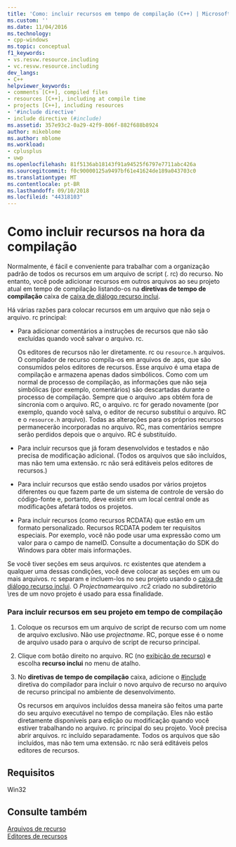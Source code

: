 ```yaml
---
title: 'Como: incluir recursos em tempo de compilação (C++) | Microsoft Docs'
ms.custom: ''
ms.date: 11/04/2016
ms.technology:
- cpp-windows
ms.topic: conceptual
f1_keywords:
- vs.resvw.resource.including
- vc.resvw.resource.including
dev_langs:
- C++
helpviewer_keywords:
- comments [C++], compiled files
- resources [C++], including at compile time
- projects [C++], including resources
- '#include directive'
- include directive (#include)
ms.assetid: 357e93c2-0a29-42f9-806f-882f688b8924
author: mikeblome
ms.author: mblome
ms.workload:
- cplusplus
- uwp
ms.openlocfilehash: 81f5136ab18143f91a94525f6797e7711abc426a
ms.sourcegitcommit: f0c90000125a9497bf61e41624de189a043703c0
ms.translationtype: MT
ms.contentlocale: pt-BR
ms.lasthandoff: 09/10/2018
ms.locfileid: "44318103"
---
```

# <a name="how-to-include-resources-at-compile-time"></a>Como incluir recursos na hora da compilação

Normalmente, é fácil e conveniente para trabalhar com a organização padrão de todos os recursos em um arquivo de script (. rc) do recurso. No entanto, você pode adicionar recursos em outros arquivos ao seu projeto atual em tempo de compilação listando-os na **diretivas de tempo de compilação** caixa de [caixa de diálogo recurso inclui](../windows/resource-includes-dialog-box.md).

Há várias razões para colocar recursos em um arquivo que não seja o arquivo. rc principal:

- Para adicionar comentários a instruções de recursos que não são excluídas quando você salvar o arquivo. rc.

   Os editores de recursos não ler diretamente. rc ou `resource.h` arquivos. O compilador de recurso compila-os em arquivos de .aps, que são consumidos pelos editores de recursos. Esse arquivo é uma etapa de compilação e armazena apenas dados simbólicos. Como com um normal de processo de compilação, as informações que não seja simbólicas (por exemplo, comentários) são descartadas durante o processo de compilação. Sempre que o arquivo .aps obtém fora de sincronia com o arquivo. RC, o arquivo. rc for gerado novamente (por exemplo, quando você salva, o editor de recurso substitui o arquivo. RC e o `resource.h` arquivo). Todas as alterações para os próprios recursos permanecerão incorporadas no arquivo. RC, mas comentários sempre serão perdidos depois que o arquivo. RC é substituído.

- Para incluir recursos que já foram desenvolvidos e testados e não precisa de modificação adicional. (Todos os arquivos que são incluídos, mas não tem uma extensão. rc não será editáveis pelos editores de recursos.)

- Para incluir recursos que estão sendo usados por vários projetos diferentes ou que fazem parte de um sistema de controle de versão do código-fonte e, portanto, deve existir em um local central onde as modificações afetará todos os projetos.

- Para incluir recursos (como recursos RCDATA) que estão em um formato personalizado. Recursos RCDATA podem ter requisitos especiais. Por exemplo, você não pode usar uma expressão como um valor para o campo de nameID. Consulte a documentação do SDK do Windows para obter mais informações.

Se você tiver seções em seus arquivos. rc existentes que atendem a qualquer uma dessas condições, você deve colocar as seções em um ou mais arquivos. rc separam e incluem-los no seu projeto usando o [caixa de diálogo recurso inclui](../windows/resource-includes-dialog-box.md). O *Projectname*arquivo .rc2 criado no subdiretório \res de um novo projeto é usado para essa finalidade.

### <a name="to-include-resources-in-your-project-at-compile-time"></a>Para incluir recursos em seu projeto em tempo de compilação

1. Coloque os recursos em um arquivo de script de recurso com um nome de arquivo exclusivo. Não use *projectname*. RC, porque esse é o nome de arquivo usado para o arquivo de script de recurso principal.

2. Clique com botão direito no arquivo. RC (no [exibição de recurso](../windows/resource-view-window.md)) e escolha **recurso inclui** no menu de atalho.

3. No **diretivas de tempo de compilação** caixa, adicione o [#include](../preprocessor/hash-include-directive-c-cpp.md) diretiva do compilador para incluir o novo arquivo de recurso no arquivo de recurso principal no ambiente de desenvolvimento.

   Os recursos em arquivos incluídos dessa maneira são feitos uma parte do seu arquivo executável no tempo de compilação. Eles não estão diretamente disponíveis para edição ou modificação quando você estiver trabalhando no arquivo. rc principal do seu projeto. Você precisa abrir arquivos. rc incluído separadamente. Todos os arquivos que são incluídos, mas não tem uma extensão. rc não será editáveis pelos editores de recursos.

## <a name="requirements"></a>Requisitos

Win32

## <a name="see-also"></a>Consulte também

[Arquivos de recurso](../windows/resource-files-visual-studio.md)  
[Editores de recursos](../windows/resource-editors.md)